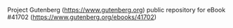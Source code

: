 Project Gutenberg (https://www.gutenberg.org) public repository for eBook #41702 (https://www.gutenberg.org/ebooks/41702)
